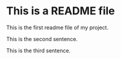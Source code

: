 # This is a README file

This is the first readme file of my project.

This is the second sentence.

This is the third sentence.
